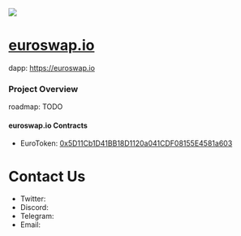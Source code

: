 <img src="https://euroswap.io/images/euro2.jpeg" align="left"></br>

# [euroswap.io](https://euroswap.io)
dapp: https://euroswap.io

### Project Overview

roadmap: TODO

#### euroswap.io Contracts
- EuroToken: [0x5D11Cb1D41BB18D1120a041CDF08155E4581a603](https://bscscan.com/address/0x5D11Cb1D41BB18D1120a041CDF08155E4581a603)

# Contact Us
- Twitter: 
- Discord: 
- Telegram: 
- Email: 
